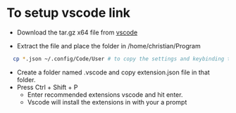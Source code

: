 # To setup vscode link

- Download the tar.gz x64 file from [vscode](https://code.visualstudio.com/Download)

- Extract the file and place the folder in /home/christian/Program

```bash
  cp *.json ~/.config/Code/User # to copy the settings and keybinding to the required folder
```

- Create a folder named .vscode and copy extension.json file in that folder.
- Press Ctrl + Shift + P
  - Enter recommended extensions vscode and hit enter.
  - Vscode will install the extensions in with your a prompt
